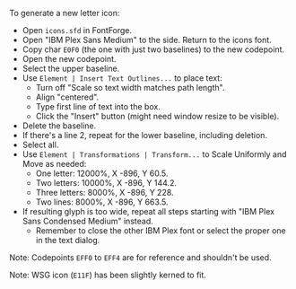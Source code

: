 To generate a new letter icon:

- Open `icons.sfd` in FontForge.
- Open "IBM Plex Sans Medium" to the side. Return to the icons font.
- Copy char `E0F0` (the one with just two baselines) to the new codepoint.
- Open the new codepoint.
- Select the upper baseline.
- Use `Element | Insert Text Outlines...` to place text:
  - Turn off "Scale so text width matches path length".
  - Align "centered".
  - Type first line of text into the box.
  - Click the "Insert" button (might need window resize to be visible).
- Delete the baseline.
- If there's a line 2, repeat for the lower baseline, including deletion.
- Select all.
- Use `Element | Transformations | Transform...` to Scale Uniformly and Move as needed:
  - One letter: 12000%, X -896, Y 60.5.
  - Two letters: 10000%, X -896, Y 144.2.
  - Three letters: 8000%, X -896, Y 228.
  - Two lines: 8000%, X -896, Y 663.5.
- If resulting glyph is too wide, repeat all steps starting with "IBM Plex Sans Condensed Medium" instead.
  - Remember to close the other IBM Plex font or select the proper one in the text dialog.

Note: Codepoints `EFF0` to `EFF4` are for reference and shouldn't be used.

Note: WSG icon (`E11F`) has been slightly kerned to fit.
